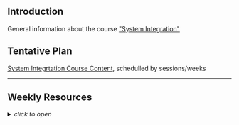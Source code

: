 <html>
  <head>
  </head>
  <body>
    <h2>Introduction</h2>
    <p>General information about the course <a href="https://datsoftlyngby.github.io/soft2019fall/SI/course-info.html">"System Integration"</a></p>
    <h2>Tentative Plan</h2>
    <p><a href="https://datsoftlyngby.github.io/soft2019fall-si/Info//tentative-plan">System Integrtation Course Content</a>, schedulled by sessions/weeks</p>
    <hr>
    <h2>Weekly Resources</h2><p></p>
    <details>
      <summary><i>click to open</i></summary>     
<a href="https://datsoftlyngby.github.io/soft2019fall-si/Sessions/Week35">Week 35: P2P Communication</a><br>
<a href="https://datsoftlyngby.github.io/soft2019fall-si/Sessions/Week36">Week 36: Distributed Computing, RPC/RMI</a><br>
<a href="https://datsoftlyngby.github.io/soft2019fall-si/Sessions/Week37">Week 37: Web Services, SOAP</a><br>
<a href="https://datsoftlyngby.github.io/soft2019fall-si/Sessions/Week35">Week 38: REST, RESTful</a><br>
Mini Project 1<br>     
<a href="https://datsoftlyngby.github.io/soft2019fall-si/Sessions/Week37">Week 40: BPM, BPMN</a><br>
<a href="https://datsoftlyngby.github.io/soft2019fall-si/Sessions/Week35">Week 41: SOA, ESB</a><br>
<a href="https://datsoftlyngby.github.io/soft2019fall-si/Sessions/Week36">Week 43: MOM</a><br>
<a href="https://datsoftlyngby.github.io/soft2019fall-si/Sessions/Week37">Week 44: EIP</a><br>
Mini Project 2<br>
<a href="https://datsoftlyngby.github.io/soft2019fall-si/Sessions/Week36">Week 46: Microservices Architecture</a><br>
<a href="https://datsoftlyngby.github.io/soft2019fall-si/Sessions/Week37">Week 47: Choreography and Orchestration</a><br>
<a href="https://datsoftlyngby.github.io/soft2019fall-si/Sessions/Week36">Week 48: APIs</a><br>
<a href="https://datsoftlyngby.github.io/soft2019fall-si/Sessions/Week37">Week 49: iPaaS</a><br>
Mini Project 3<br>
  </details>
  </body>
</html>
